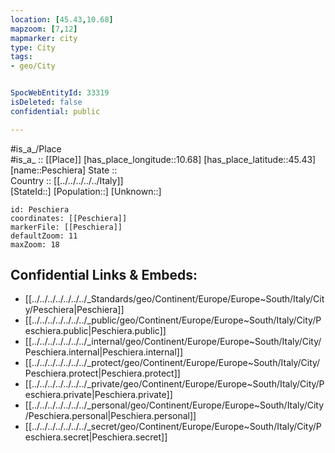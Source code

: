 ```yaml
---
location: [45.43,10.68] 
mapzoom: [7,12] 
mapmarker: city 
type: City
tags:
- geo/City


SpocWebEntityId: 33319
isDeleted: false
confidential: public

---
```

#is_a_/Place  
#is_a_ :: [[Place]] 
[has_place_longitude::10.68] 
[has_place_latitude::45.43] 
[name::Peschiera] 
State ::  
Country :: [[../../../../../Italy]]  
[StateId::] 
[Population::] 
[Unknown::] 


```leaflet
id: Peschiera
coordinates: [[Peschiera]] 
markerFile: [[Peschiera]] 
defaultZoom: 11 
maxZoom: 18
```


## Confidential Links & Embeds: 
- [[../../../../../../../_Standards/geo/Continent/Europe/Europe~South/Italy/City/Peschiera|Peschiera]] 
- [[../../../../../../../_public/geo/Continent/Europe/Europe~South/Italy/City/Peschiera.public|Peschiera.public]] 
- [[../../../../../../../_internal/geo/Continent/Europe/Europe~South/Italy/City/Peschiera.internal|Peschiera.internal]] 
- [[../../../../../../../_protect/geo/Continent/Europe/Europe~South/Italy/City/Peschiera.protect|Peschiera.protect]] 
- [[../../../../../../../_private/geo/Continent/Europe/Europe~South/Italy/City/Peschiera.private|Peschiera.private]] 
- [[../../../../../../../_personal/geo/Continent/Europe/Europe~South/Italy/City/Peschiera.personal|Peschiera.personal]] 
- [[../../../../../../../_secret/geo/Continent/Europe/Europe~South/Italy/City/Peschiera.secret|Peschiera.secret]] 

